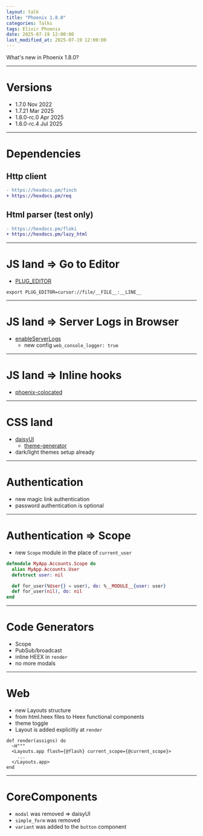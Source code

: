 ```yaml
---
layout: talk
title: "Phoenix 1.8.0"
categories: Talks
tags: Elixir Phoenix
date: 2025-07-19 12:00:00
last_modified_at: 2025-07-19 12:00:00
---
```


What's new in Phoenix 1.8.0?

---

# Versions

- 1.7.0 Nov 2022
- 1.7.21 Mar 2025
- 1.8.0-rc.0 Apr 2025
- 1.8.0-rc.4 Jul 2025

---

# Dependencies

## Http client

```diff
- https://hexdocs.pm/finch
+ https://hexdocs.pm/req
```

## Html parser (test only)

```diff
- https://hexdocs.pm/floki
+ https://hexdocs.pm/lazy_html
```

---

# JS land => Go to Editor

- [PLUG_EDITOR](https://hexdocs.pm/phoenix_live_reload/readme.html#jumping-to-heex-function-definitions)

```
export PLUG_EDITOR=cursor://file/__FILE__:__LINE__
```

---

# JS land => Server Logs in Browser

- [enableServerLogs](https://hexdocs.pm/phoenix_live_reload/readme.html#streaming-serving-logs-to-the-web-console)
    - new config `web_console_logger: true`

---

# JS land => Inline hooks

- [phoenix-colocated](https://hexdocs.pm/phoenix_live_view/1.1.0-rc.3/Phoenix.LiveView.ColocatedHook.html)

---

# CSS land

- [daisyUI](https://daisyui.com/)
    - [theme-generator](https://daisyui.com/theme-generator)
- dark/light themes setup already

---

# Authentication

- new magic link authentication
- password authentication is optional

---

# Authentication => Scope

- new `Scope` module in the place of `current_user`

```elixir
defmodule MyApp.Accounts.Scope do
  alias MyApp.Accounts.User
  defstruct user: nil

  def for_user(%User{} = user), do: %__MODULE__{user: user}
  def for_user(nil), do: nil
end
```

---

# Code Generators

- Scope
- PubSub/broadcast
- inline HEEX in `render`
- no more modals

---

# Web

- new Layouts structure
- from html.heex files to Heex functional components
- theme toggle
- Layout is added explicitly at `render`

```
def render(assigns) do
  ~H"""
  <Layouts.app flash={@flash} current_scope={@current_scope}>
    ...
  </Layouts.app>
end
```

---

# CoreComponents

- `modal` was removed => daisyUI
- `simple_form` was removed
- `variant` was added to the `button` component
